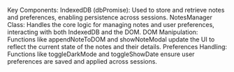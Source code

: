 Key Components:
IndexedDB (dbPromise): Used to store and retrieve notes and preferences, enabling persistence across sessions.
NotesManager Class: Handles the core logic for managing notes and user preferences, interacting with both IndexedDB and the DOM.
DOM Manipulation: Functions like appendNoteToDOM and showNoteModal update the UI to reflect the current state of the notes and their details.
Preferences Handling: Functions like toggleDarkMode and toggleShowDate ensure user preferences are saved and applied across sessions.
